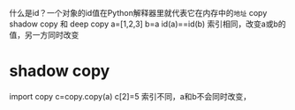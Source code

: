 什么是id？一个对象的id值在Python解释器里就代表它在内存中的`地址`
copy shadow copy 和 deep copy
a=[1,2,3]
b=a 
id(a)==id(b) 索引相同，改变a或b的值，另一方同时改变
# shadow copy
import copy
c=copy.copy(a)
c[2]=5  索引不同，a和b不会同时改变，

